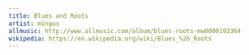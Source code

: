 ```yaml
---
title: Blues and Roots
artist: mingus
allmusic: http://www.allmusic.com/album/blues-roots-mw0000193364
wikipedia: https://en.wikipedia.org/wiki/Blues_%26_Roots
---
```

